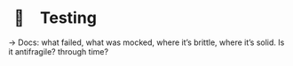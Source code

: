 # <span data-v-549c013f class="icon " style="display:inline; padding: 10px;  margin-right: 12px;">🧪</span> Testing 

→ Docs: 
what failed, what was mocked, where it’s brittle, where it’s solid.
Is it antifragile?  through time? 